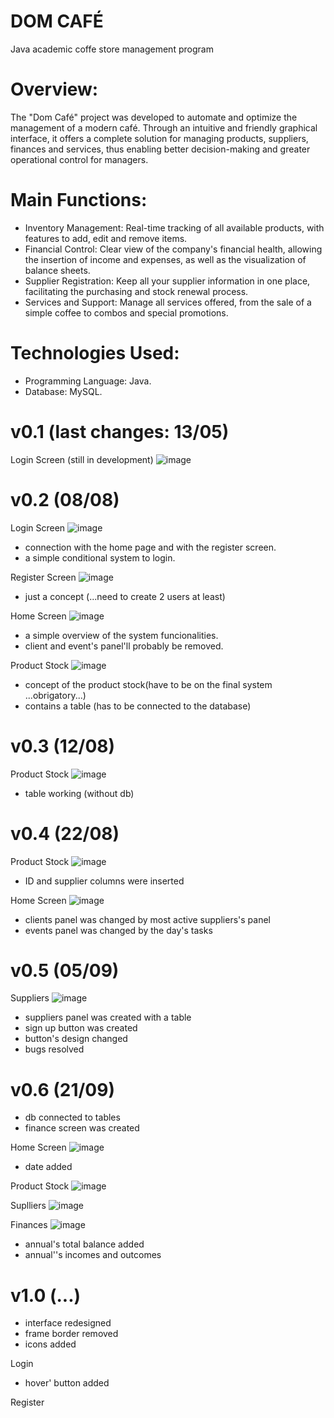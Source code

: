 # DOM CAFÉ
Java academic coffe store management program

# Overview:

The "Dom Café" project was developed to automate and optimize the management of a modern café. Through an intuitive and friendly graphical interface, it offers a complete solution for managing products, suppliers, finances and services, thus enabling better decision-making and greater operational control for managers.

# Main Functions:

- Inventory Management: Real-time tracking of all available products, with features to add, edit and remove items.
- Financial Control: Clear view of the company's financial health, allowing the insertion of income and expenses, as well as the visualization of balance sheets.
- Supplier Registration: Keep all your supplier information in one place, facilitating the purchasing and stock renewal process.
- Services and Support: Manage all services offered, from the sale of a simple coffee to combos and special promotions.

# Technologies Used:

- Programming Language: Java.
- Database: MySQL.

# v0.1 (last changes: 13/05)

Login Screen (still in development)
![image](https://github.com/GH5015/ACC-2023/assets/94612707/2e3345c7-d0d2-4539-b6eb-74351332ecad)

# v0.2 (08/08)

Login Screen 
![image](https://github.com/GH5015/ACC-2023/assets/94612707/b83c1097-7bdd-4c03-aed2-e28039ab0ef0)
- connection with the home page and with the register screen.
- a simple conditional system to login.

Register Screen
![image](https://github.com/GH5015/ACC-2023/assets/94612707/54a88ed1-9920-4f9b-b526-071de08c6e31)
- just a concept (...need to create 2 users at least)

Home Screen
![image](https://github.com/GH5015/ACC-2023/assets/94612707/a1dcc192-a76b-4e22-82bd-b3c48aa48dc7)
- a simple overview of the system funcionalities.
- client and event's panel'll probably be removed.

Product Stock
![image](https://github.com/GH5015/ACC-2023/assets/94612707/9a383416-d0f1-4dee-bec0-8339be79a355)
- concept of the product stock(have to be on the final system ...obrigatory...)
- contains a table (has to be connected to the database)

# v0.3 (12/08)

Product Stock
![image](https://github.com/GH5015/ACC-2023/assets/94612707/60664b39-7fa7-4750-a5b4-225b8211a70a)
- table working (without db)

# v0.4 (22/08)

Product Stock
![image](https://github.com/GH5015/ACC-2023/assets/94612707/20cb3bff-acb6-4e02-b78e-3a3caab63aaf)
- ID and supplier columns were inserted

Home Screen
![image](https://github.com/GH5015/ACC-2023/assets/94612707/232114b4-852a-4cd6-8f37-71c2f0c79627)
- clients panel was changed by most active suppliers's panel
- events panel was changed by the day's tasks

# v0.5 (05/09)

Suppliers
![image](https://github.com/GH5015/ACC-2023/assets/94612707/ad825fb8-520f-4dd4-8f15-ca2b0368c7d4)
- suppliers panel was created with a table
- sign up button was created
- button's design changed
- bugs resolved

# v0.6 (21/09)

- db connected to tables
- finance screen was created

Home Screen
![image](https://github.com/GH5015/ACC-2023/assets/94612707/76a0a67a-91fc-41f2-8054-35abc8136886)

- date added

Product Stock
![image](https://github.com/GH5015/ACC-2023/assets/94612707/8e855483-f6e4-4afa-a297-130facd2355c)

Suplliers
![image](https://github.com/GH5015/ACC-2023/assets/94612707/d2a845cb-592b-4e2b-9d89-d9a53da1ee57)

Finances
![image](https://github.com/GH5015/ACC-2023/assets/94612707/bfb4a899-4ecc-4aca-acf6-aac94a06744e)

- annual's total balance added
- annual''s incomes and outcomes

# v1.0 (...)
- interface redesigned
- frame border removed
- icons added

Login
- hover' button added

Register











